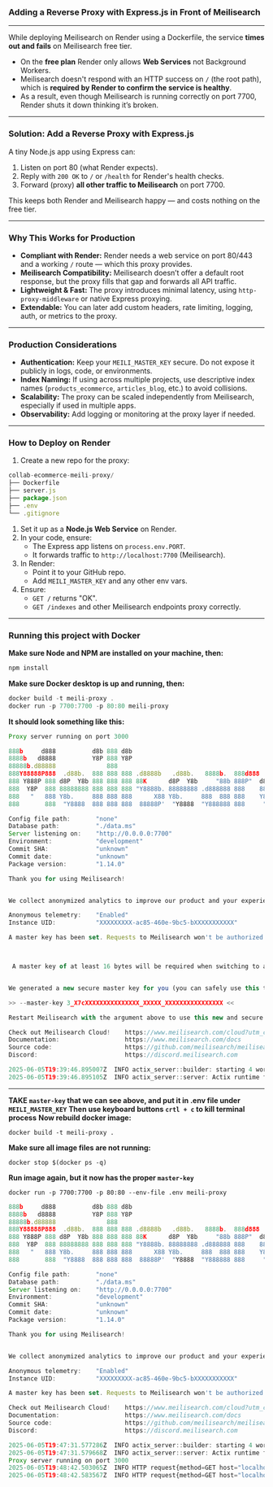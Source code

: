 ### Adding a Reverse Proxy with Express.js in Front of Meilisearch  
---

While deploying Meilisearch on Render using a Dockerfile, the service **times out and fails** on Meilisearch free tier.  
- On the **free plan** Render only allows **Web Services** not Background Workers.
- Meilisearch doesn't respond with an HTTP success on `/` (the root path), which is **required by Render to confirm the service is healthy**.
- As a result, even though Meilisearch is running correctly on port 7700, Render shuts it down thinking it’s broken.

---

### Solution: Add a Reverse Proxy with Express.js

A tiny Node.js app using Express can:

1. Listen on port 80 (what Render expects).
2. Reply with `200 OK` to `/` or `/health` for Render's health checks.
3. Forward (proxy) **all other traffic to Meilisearch** on port 7700.

This keeps both Render and Meilisearch happy — and costs nothing on the free tier.

---

### Why This Works for Production

- **Compliant with Render:** Render needs a web service on port 80/443 and a working `/` route — which this proxy provides.
- **Meilisearch Compatibility:** Meilisearch doesn’t offer a default root response, but the proxy fills that gap and forwards all API traffic.
- **Lightweight & Fast:** The proxy introduces minimal latency, using `http-proxy-middleware` or native Express proxying.
- **Extendable:** You can later add custom headers, rate limiting, logging, auth, or metrics to the proxy.

---

### Production Considerations

- **Authentication:** Keep your `MEILI_MASTER_KEY` secure. Do not expose it publicly in logs, code, or environments.
- **Index Naming:** If using across multiple projects, use descriptive index names (`products_ecommerce`, `articles_blog`, etc.) to avoid collisions.
- **Scalability:** The proxy can be scaled independently from Meilisearch, especially if used in multiple apps.
- **Observability:** Add logging or monitoring at the proxy layer if needed.

---

### How to Deploy on Render

1. Create a new repo for the proxy:   
   
```js
collab-ecommerce-meili-proxy/
├── Dockerfile
├── server.js
├── package.json
├── .env
└── .gitignore

``` 

1. Set it up as a **Node.js Web Service** on Render.
2. In your code, ensure:
    - The Express app listens on `process.env.PORT`.
    - It forwards traffic to `http://localhost:7700` (Meilisearch).
3. In Render:
    - Point it to your GitHub repo.
    - Add `MEILI_MASTER_KEY` and any other env vars.
4. Ensure:
    - `GET /` returns "OK".
    - `GET /indexes` and other Meilisearch endpoints proxy correctly.

---

### Running this project with Docker  

**Make sure Node and NPM are installed on your machine, then:**
```js
npm install
```
**Make sure Docker desktop is up and running, then:**
```js
docker build -t meili-proxy .
docker run -p 7700:7700 -p 80:80 meili-proxy
```
**It should look something like this:**
```js
Proxy server running on port 3000

888b     d888          d8b 888 d8b                                            888     
8888b   d8888          Y8P 888 Y8P                                            888     
88888b.d88888              888                                                888     
888Y88888P888  .d88b.  888 888 888 .d8888b   .d88b.   8888b.  888d888 .d8888b 88888b. 
888 Y888P 888 d8P  Y8b 888 888 888 88K      d8P  Y8b     "88b 888P"  d88P"    888 "88b
888  Y8P  888 88888888 888 888 888 "Y8888b. 88888888 .d888888 888    888      888  888
888   "   888 Y8b.     888 888 888      X88 Y8b.     888  888 888    Y88b.    888  888
888       888  "Y8888  888 888 888  88888P'  "Y8888  "Y888888 888     "Y8888P 888  888

Config file path:       "none"
Database path:          "./data.ms"
Server listening on:    "http://0.0.0.0:7700"
Environment:            "development"
Commit SHA:             "unknown"
Commit date:            "unknown"
Package version:        "1.14.0"

Thank you for using Meilisearch!


We collect anonymized analytics to improve our product and your experience. To learn more, including how to turn off analytics, visit our dedicated documentation page: https://www.meilisearch.com/docs/learn/what_is_meilisearch/telemetry

Anonymous telemetry:    "Enabled"
Instance UID:           "XXXXXXXXX-ac85-460e-9bc5-bXXXXXXXXXXX"

A master key has been set. Requests to Meilisearch won't be authorized unless you provide an authentication key.



 A master key of at least 16 bytes will be required when switching to a production environment.


We generated a new secure master key for you (you can safely use this token):

>> --master-key 3_X7cXXXXXXXXXXXXXXX_XXXXX_XXXXXXXXXXXXXXXX <<

Restart Meilisearch with the argument above to use this new and secure master key.

Check out Meilisearch Cloud!    https://www.meilisearch.com/cloud?utm_campaign=oss&utm_source=engine&utm_medium=cli
Documentation:                  https://www.meilisearch.com/docs
Source code:                    https://github.com/meilisearch/meilisearch
Discord:                        https://discord.meilisearch.com

2025-06-05T19:39:46.895007Z  INFO actix_server::builder: starting 4 workers
2025-06-05T19:39:46.895105Z  INFO actix_server::server: Actix runtime found; starting in Actix runtime
```
---


**TAKE `master-key` that we can see above, and put it in .env file under `MEILI_MASTER_KEY`**
**Then use keyboard buttons `crtl + c` to kill terminal process**
**Now rebuild docker image:**
```
docker build -t meili-proxy . 
``` 

**Make sure all image files are not running:**
```
docker stop $(docker ps -q)
```

**Run image again, but it now has the proper `master-key`**
```
docker run -p 7700:7700 -p 80:80 --env-file .env meili-proxy
```

```js
888b     d888          d8b 888 d8b                                            888
8888b   d8888          Y8P 888 Y8P                                            888
88888b.d88888              888                                                888
888Y88888P888  .d88b.  888 888 888 .d8888b   .d88b.   8888b.  888d888 .d8888b 88888b.
888 Y888P 888 d8P  Y8b 888 888 888 88K      d8P  Y8b     "88b 888P"  d88P"    888 "88b
888  Y8P  888 88888888 888 888 888 "Y8888b. 88888888 .d888888 888    888      888  888
888   "   888 Y8b.     888 888 888      X88 Y8b.     888  888 888    Y88b.    888  888
888       888  "Y8888  888 888 888  88888P'  "Y8888  "Y888888 888     "Y8888P 888  888

Config file path:       "none"
Database path:          "./data.ms"
Server listening on:    "http://0.0.0.0:7700"
Environment:            "development"
Commit SHA:             "unknown"
Commit date:            "unknown"
Package version:        "1.14.0"

Thank you for using Meilisearch!


We collect anonymized analytics to improve our product and your experience. To learn more, including how to turn off analytics, visit our dedicated documentation page: https://www.meilisearch.com/docs/learn/what_is_meilisearch/telemetry

Anonymous telemetry:    "Enabled"
Instance UID:           "XXXXXXXXX-ac85-460e-9bc5-bXXXXXXXXXXX"

A master key has been set. Requests to Meilisearch won't be authorized unless you provide an authentication key.

Check out Meilisearch Cloud!    https://www.meilisearch.com/cloud?utm_campaign=oss&utm_source=engine&utm_medium=cli
Documentation:                  https://www.meilisearch.com/docs
Source code:                    https://github.com/meilisearch/meilisearch
Discord:                        https://discord.meilisearch.com

2025-06-05T19:47:31.577286Z  INFO actix_server::builder: starting 4 workers
2025-06-05T19:47:31.579668Z  INFO actix_server::server: Actix runtime found; starting in Actix runtime
Proxy server running on port 3000
2025-06-05T19:48:42.503065Z  INFO HTTP request{method=GET host="localhost:7700" route=/health query_parameters= user_agent=Mozilla/5.0 (Windows NT 10.0; Win64; x64; rv:139.0) Gecko/20100101 Firefox/139.0 status_code=200}: meilisearch: close time.busy=3.47ms time.idle=2.96ms
2025-06-05T19:48:42.583567Z  INFO HTTP request{method=GET host="localhost:7700" route=/favicon.ico query_parameters= user_agent=Mozilla/5.0 (Windows NT 10.0; Win64; x64; rv:139.0) Gecko/20100101 Firefox/139.0 status_code=404}: meilisearch: close time.busy=27.5µs time.idle=9.43µs
```
